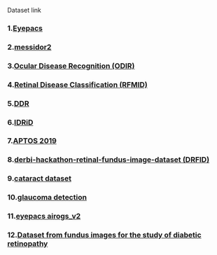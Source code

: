 Dataset link
### 1.[Eyepacs](https://www.kaggle.com/c/diabetic-retinopathy-detection)
### 2.[messidor2](https://www.kaggle.com/datasets/mariaherrerot/messidor2preprocess)
### 3.[Ocular Disease Recognition (ODIR)](https://www.kaggle.com/datasets/andrewmvd/ocular-disease-recognition-odir5k)
### 4.[Retinal Disease Classification (RFMID)](https://www.kaggle.com/datasets/andrewmvd/retinal-disease-classification)
### 5.[DDR](https://www.kaggle.com/datasets/mariaherrerot/ddrdataset)
### 6.[IDRiD](https://www.kaggle.com/datasets/mariaherrerot/idrid-dataset)
### 7.[APTOS 2019](https://www.kaggle.com/competitions/aptos2019-blindness-detection)
### 8.[derbi-hackathon-retinal-fundus-image-dataset (DRFID)](https://www.kaggle.com/datasets/nikkich9/derbi-hackathon-retinal-fundus-image-dataset)
### 9.[cataract dataset](https://www.kaggle.com/datasets/jr2ngb/cataractdataset/data?select=dataset)
### 10.[glaucoma detection](https://www.kaggle.com/datasets/sshikamaru/glaucoma-detection)
### 11.[eyepacs airogs_v2](https://www.kaggle.com/datasets/deathtrooper/glaucoma-dataset-eyepacs-airogs-light-v2)
### 12.[Dataset from fundus images for the study of diabetic retinopathy](https://zenodo.org/records/4891308)
